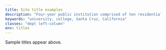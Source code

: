 ```yaml
---
title: Site title examples
description: "Four-year public institution comprised of ten residential college communities nestled in the redwood forests and meadows overlooking central California's Monterey Bay."
keywords: "university, college, Santa Cruz, California"
classes: "dept left-column"
env: titles
---
```



<section class="row">
  
  <p>Sample titles appear above.</p>
  
</section>
